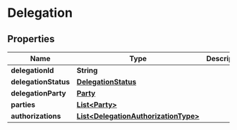 # Delegation

## Properties
Name | Type | Description | Notes
------------ | ------------- | ------------- | -------------
**delegationId** | **String** |  |  [optional]
**delegationStatus** | [**DelegationStatus**](DelegationStatus.md) |  |  [optional]
**delegationParty** | [**Party**](Party.md) |  |  [optional]
**parties** | [**List&lt;Party&gt;**](Party.md) |  |  [optional]
**authorizations** | [**List&lt;DelegationAuthorizationType&gt;**](DelegationAuthorizationType.md) |  | 

